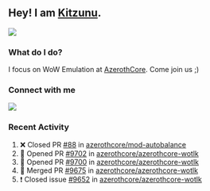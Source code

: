 ## Hey! I am [Kitzunu](https://Github.com/Kitzunu).

<!--<a href="https://github-readme-stats.kitzunu.vercel.app/api?username=Kitzunu&show_icons=true&theme=dark">
  <img align="center" src="https://github-readme-stats.kitzunu.vercel.app/api?username=Kitzunu&show_icons=true&theme=dark" />
</a>-->
<a href="https://github-readme-stats.kitzunu.vercel.app/api?username=Kitzunu&show_icons=true&theme=dark">
  <img align="center" src="https://github-readme-stats.vercel.app/api/top-langs/?username=Kitzunu&layout=compact&theme=dark" />
</a>

### What do I do?

I focus on WoW Emulation at [AzerothCore](https://Github.com/AzerothCore). Come join us ;)

### Connect with me
[![](https://img.shields.io/badge/AzerothCore%20Discord-Connect%20with%20me!-green)](https://discord.com/invite/gkt4y2x)

### Recent Activity

<!--START_SECTION:activity-->
1. ❌ Closed PR [#88](https://github.com/azerothcore/mod-autobalance/pull/88) in [azerothcore/mod-autobalance](https://github.com/azerothcore/mod-autobalance)
2. 💪 Opened PR [#9702](https://github.com/azerothcore/azerothcore-wotlk/pull/9702) in [azerothcore/azerothcore-wotlk](https://github.com/azerothcore/azerothcore-wotlk)
3. 💪 Opened PR [#9700](https://github.com/azerothcore/azerothcore-wotlk/pull/9700) in [azerothcore/azerothcore-wotlk](https://github.com/azerothcore/azerothcore-wotlk)
4. 🎉 Merged PR [#9675](https://github.com/azerothcore/azerothcore-wotlk/pull/9675) in [azerothcore/azerothcore-wotlk](https://github.com/azerothcore/azerothcore-wotlk)
5. ❗️ Closed issue [#9652](https://github.com/azerothcore/azerothcore-wotlk/issues/9652) in [azerothcore/azerothcore-wotlk](https://github.com/azerothcore/azerothcore-wotlk)
<!--END_SECTION:activity-->

